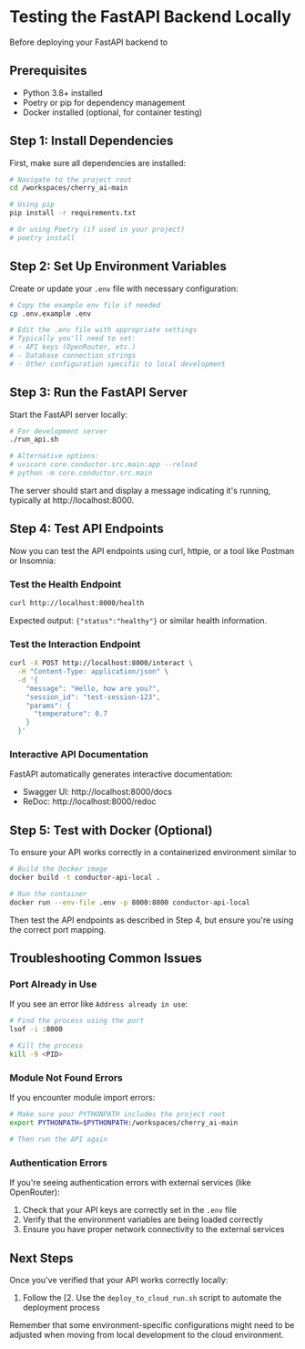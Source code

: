 # Testing the FastAPI Backend Locally

Before deploying your FastAPI backend to
## Prerequisites

- Python 3.8+ installed
- Poetry or pip for dependency management
- Docker installed (optional, for container testing)

## Step 1: Install Dependencies

First, make sure all dependencies are installed:

```bash
# Navigate to the project root
cd /workspaces/cherry_ai-main

# Using pip
pip install -r requirements.txt

# Or using Poetry (if used in your project)
# poetry install
```

## Step 2: Set Up Environment Variables

Create or update your `.env` file with necessary configuration:

```bash
# Copy the example env file if needed
cp .env.example .env

# Edit the .env file with appropriate settings
# Typically you'll need to set:
# - API keys (OpenRouter, etc.)
# - Database connection strings
# - Other configuration specific to local development
```

## Step 3: Run the FastAPI Server

Start the FastAPI server locally:

```bash
# For development server
./run_api.sh

# Alternative options:
# uvicorn core.conductor.src.main:app --reload
# python -m core.conductor.src.main
```

The server should start and display a message indicating it's running, typically at http://localhost:8000.

## Step 4: Test API Endpoints

Now you can test the API endpoints using curl, httpie, or a tool like Postman or Insomnia:

### Test the Health Endpoint

```bash
curl http://localhost:8000/health
```

Expected output: `{"status":"healthy"}` or similar health information.

### Test the Interaction Endpoint

```bash
curl -X POST http://localhost:8000/interact \
  -H "Content-Type: application/json" \
  -d '{
    "message": "Hello, how are you?",
    "session_id": "test-session-123",
    "params": {
      "temperature": 0.7
    }
  }'
```

### Interactive API Documentation

FastAPI automatically generates interactive documentation:

- Swagger UI: http://localhost:8000/docs
- ReDoc: http://localhost:8000/redoc

## Step 5: Test with Docker (Optional)

To ensure your API works correctly in a containerized environment similar to
```bash
# Build the Docker image
docker build -t conductor-api-local .

# Run the container
docker run --env-file .env -p 8000:8000 conductor-api-local
```

Then test the API endpoints as described in Step 4, but ensure you're using the correct port mapping.

## Troubleshooting Common Issues

### Port Already in Use

If you see an error like `Address already in use`:

```bash
# Find the process using the port
lsof -i :8000

# Kill the process
kill -9 <PID>
```

### Module Not Found Errors

If you encounter module import errors:

```bash
# Make sure your PYTHONPATH includes the project root
export PYTHONPATH=$PYTHONPATH:/workspaces/cherry_ai-main

# Then run the API again
```

### Authentication Errors

If you're seeing authentication errors with external services (like OpenRouter):

1. Check that your API keys are correctly set in the `.env` file
2. Verify that the environment variables are being loaded correctly
3. Ensure you have proper network connectivity to the external services

## Next Steps

Once you've verified that your API works correctly locally:

1. Follow the [2. Use the `deploy_to_cloud_run.sh` script to automate the deployment process

Remember that some environment-specific configurations might need to be adjusted when moving from local development to the cloud environment.
